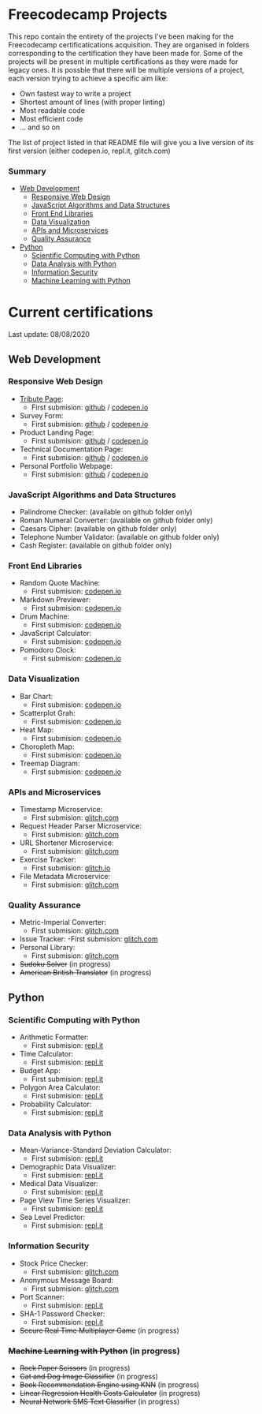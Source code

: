 # Freecodecamp Projects

This repo contain the entirety of the projects I've been making for the Freecodecamp certificatications acquisition. They are organised in folders corresponding to the certification they have been made for. Some of the projects will be present in multiple certifications as they were made for legacy ones.
It is possble that there will be multiple versions of a project, each version trying to achieve a specific aim like:
 - Own fastest way to write a project
 - Shortest amount of lines (with proper linting)
 - Most readable code
 - Most efficient code
 - ... and so on

The list of project listed in that README file will give you a live version of its first version (either codepen.io, repl.it, glitch.com)

### Summary

 - [Web Development](#web-development)
	 - [Responsive Web Design](#responsive-web-design)
	 - [JavaScript Algorithms and Data Structures](#javascript-algorithms-and-data-structures)
	 - [Front End Libraries](#front-end-libraries)
	 - [Data Visualization](#data-visualization)
	 - [APIs and Microservices](#apis-and-microservices)
	 - [Quality Assurance](#quality-assurance)
 - [Python](#python)
	 - [Scientific Computing with Python](#scientific-computing-with-python)
	 - [Data Analysis with Python](#scientific-computing-with-python)
	 - [Information Security](#scientific-computing-with-python)
	 - [Machine Learning with Python](#scientific-computing-with-python)

# Current certifications
Last update: 08/08/2020

## Web Development
### Responsive Web Design

 - [Tribute Page](https://github.com/QuentinMenDev/Freecodecamp-projects/tree/master/Responsive%20Web%20Design/Tribue%20Page): 
	 - First submision: [github](https://github.com/QuentinMenDev/Freecodecamp-projects/tree/master/Responsive%20Web%20Design/Tribue%20Page/First%20Submission) / [codepen.io](https://codepen.io/quentinmendev/full/abOeaLQ)
 - Survey Form: 
	 - First submision: [github](https://github.com/QuentinMenDev/Freecodecamp-projects/tree/master/Responsive%20Web%20Design/Survey%20Form/First%20Submission) / [codepen.io](https://codepen.io/quentinmendev/full/abvKMLe)
 - Product Landing Page: 
	 - First submision: [github](https://github.com/QuentinMenDev/Freecodecamp-projects/tree/master/Responsive%20Web%20Design/Product%20Landing%20Page/First%20Submission) / [codepen.io](https://codepen.io/quentinmendev/full/PoPBJNv)
 - Technical Documentation Page: 
	 - First submision: [github](https://github.com/QuentinMenDev/Freecodecamp-projects/tree/master/Responsive%20Web%20Design/Technical%20Documentation%20Page/First%20Submission) / [codepen.io](https://codepen.io/quentinmendev/full/yLYqPwG)
 - Personal Portfolio Webpage: 
	 - First submision: [github](https://github.com/QuentinMenDev/Freecodecamp-projects/tree/master/Responsive%20Web%20Design/Personal%20Portfolio%20Webpage/First%20Submission) / [codepen.io](https://codepen.io/quentinmendev/full/gOajvNa)

### JavaScript Algorithms and Data Structures

 - Palindrome Checker: (available on github folder only)
 - Roman Numeral Converter: (available on github folder only)
 - Caesars Cipher: (available on github folder only)
 - Telephone Number Validator: (available on github folder only)
 - Cash Register: (available on github folder only)

### Front End Libraries

 - Random Quote Machine: 
	 - First submision: [codepen.io](https://codepen.io/quentinmendev/full/eYpQBbz)
 - Markdown Previewer: 
	 - First submision: [codepen.io](https://codepen.io/quentinmendev/full/xxwQMdO)
 - Drum Machine: 
	 - First submision: [codepen.io](https://codepen.io/quentinmendev/full/qBOQvEV)
 - JavaScript Calculator: 
	 - First submision: [codepen.io](https://codepen.io/quentinmendev/full/KKdJxGX)
 - Pomodoro Clock: 
	 - First submision: [codepen.io](https://codepen.io/quentinmendev/full/vYNMLZQ)

### Data Visualization

 - Bar Chart: 
	 - First submision: [codepen.io](https://codepen.io/quentinmendev/full/LYpBBqp)
 - Scatterplot Grah: 
	 - First submision: [codepen.io](https://codepen.io/quentinmendev/full/abvxygK)
 - Heat Map: 
	 - First submision: [codepen.io](https://codepen.io/quentinmendev/full/bGVJZrK)
 - Choropleth Map: 
	 - First submision: [codepen.io](https://codepen.io/quentinmendev/full/xxwNxrG)
 - Treemap Diagram: 
	 - First submision: [codepen.io](https://codepen.io/quentinmendev/full/bGVyowE)

### APIs and Microservices

 - Timestamp Microservice: 
	 - First submision: [glitch.com](https://freecodecamp-timestamp-microservicer.glitch.me/)
 - Request Header Parser Microservice: 
	 - First submision: [glitch.com](https://freecodecamp-header-parser.glitch.me/)
 - URL Shortener Microservice: 
	 - First submision: [glitch.com](https://freecodecamp-url-shortener-micro.glitch.me/)
 - Exercise Tracker: 
	 - First submision: [glitch.io](https://freecodecamp-ex-tracker.glitch.me/)
 - File Metadata Microservice: 
	 - First submision: [glitch.com](https://freecodecamp-file-metadata.glitch.me/)

### Quality Assurance

 - Metric-Imperial Converter: 
	 - First submision: [glitch.com](https://freecodecamp-metric-imperial-converter.glitch.me/)
 - Issue Tracker: 
	 -First submision: [glitch.com](https://freecodecamp-issue-tracker-security-quality.glitch.me/)
 - Personal Library: 
	 - First submision: [glitch.com](https://freecodecamp-personal-library-security-quality.glitch.me/)
 - ~~Sudoku Solver~~ (in progress)
 - ~~American British Translator~~ (in progress)

## Python
### Scientific Computing with Python

 - Arithmetic Formatter: 
	 - First submision: [repl.it](https://repl.it/@QuentinMENNECAR/fcc-arithmetic-arranger)
 - Time Calculator: 
	 - First submision: [repl.it](https://repl.it/@QuentinMENNECAR/fcc-time-calculator)
 - Budget App: 
	 - First submision: [repl.it](https://repl.it/@QuentinMENNECAR/fcc-budget-app)
 - Polygon Area Calculator: 
	 - First submision: [repl.it](https://repl.it/@QuentinMENNECAR/fcc-shape-calculator)
 - Probability Calculator: 
	 - First submision: [repl.it](https://repl.it/@QuentinMENNECAR/fcc-probability-calculator)

### Data Analysis with Python

 - Mean-Variance-Standard Deviation Calculator: 
	 - First submision: [repl.it](https://repl.it/@QuentinMENNECAR/fcc-mean-var-std)
 - Demographic Data Visualizer: 
	 - First submision: [repl.it](https://repl.it/@QuentinMENNECAR/fcc-demographic-data-analyzer)
 - Medical Data Visualizer: 
	 - First submision: [repl.it](https://repl.it/@QuentinMENNECAR/fcc-medical-data-visualizer)
 - Page View Time Series Visualizer: 
	 - First submision: [repl.it](https://repl.it/@QuentinMENNECAR/fcc-time-series-visualizer)
 - Sea Level Predictor: 
	 - First submision: [repl.it](https://repl.it/@QuentinMENNECAR/fcc-sea-level-predictor)

### Information Security

 - Stock Price Checker: 
	 - First submision: [glitch.com](https://freecodecamp-stock-price-checker-security-quality.glitch.me/)
 - Anonymous Message Board: 
	 - First submision: [glitch.com](https://freecodecamp-anonymous-message-board.glitch.me/)
 - Port Scanner: 
	 - First submision: [repl.it](https://repl.it/@QuentinMENNECAR/fcc-port-scanner)
 - SHA-1 Password Checker: 
	 - First submision: [repl.it](https://repl.it/@QuentinMENNECAR/fcc-brute-force-password-cracker)
 - ~~Secure Real Time Multiplayer Game~~ (in progress)

### ~~Machine Learning with Python~~ (in progress)

 - ~~Rock Paper Scissors~~ (in progress)
 - ~~Cat and Dog Image Classifier~~ (in progress)
 - ~~Book Recommendation Engine using KNN~~ (in progress)
 - ~~Linear Regression Health Costs Calculator~~ (in progress)
 - ~~Neural Network SMS Text Classifier~~ (in progress)

[comment]: <> (# Legacy certifications)
[comment]: <> (Last update: 08/08/2020)
[comment]: <> (### Legacy Front End)
[comment]: <> (### Legacy Back End)
[comment]: <> (### Legacy Data Visualization)
[comment]: <> (### Legacy Information Security and Quality Assurance)
